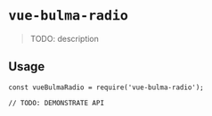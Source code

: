 # `vue-bulma-radio`

> TODO: description

## Usage

```
const vueBulmaRadio = require('vue-bulma-radio');

// TODO: DEMONSTRATE API
```
